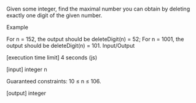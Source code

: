 Given some integer, find the maximal number you can obtain by deleting exactly one digit of the given number.

Example

For n = 152, the output should be
deleteDigit(n) = 52;
For n = 1001, the output should be
deleteDigit(n) = 101.
Input/Output

[execution time limit] 4 seconds (js)

[input] integer n

Guaranteed constraints:
10 ≤ n ≤ 106.

[output] integer
